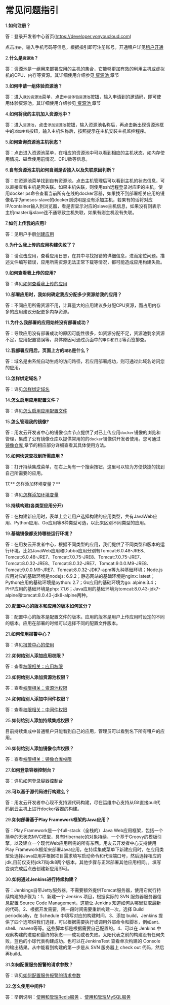 常见问题指引
=
1.**如何注册？**

答：登录开发者中心首页(https://developer.yonyoucloud.com)

点击```注册```，输入手机号码等信息，根据指引即可注册账号。开通租户详见[租户开通](articles/cloud/3-/opening.md)

2.**什么是```资源池```？**

答：资源池是一组用来部署应用的主机的集合，它能够更加有效的利用主机或虚拟机的CPU、内存等资源。其详细使用介绍参见[ 资源池 ](/articles/cloud/3-/resource_pool.md)章节

3.**如何申请一组体验资源池？**

答：进入```我的资源池```菜单，点击```申请体验资源池```按钮，输入申请到的邀请码，即可使用体验资源池。其详细使用介绍参见[ 资源池 ](/articles/cloud/3-/resource_pool.md/#体验资源池)章节

4.**如何将我的主机加入资源池中？**

答：进入```资源池```，点击```添加资源池```按钮，输入资源池名称后，再点击新出现资源池框中的```添加主机```按钮，输入主机名称后，按照提示在主机安装主机监控程序。

5.**如何查询资源池主机状态？**

答：点击进入资源池菜单，在相应的资源池中可以看到相应的主机状态，如内存使用情况、磁盘使用前情况、CPU数等信息。

6.**自有资源池主机如何自测是否接入以及失联原因判断？**

答：在资源池菜单找到自有资源池，点击主机管理后可以看到主机的状态信息，可以直接查看主机是否失联。如果主机失联，则使用ssh远程登录对应IP的主机，使用docker ps命令查看当前所有在线的docker容器，如果找不到部署相关应用的镜像名字为mesos-slave的docker则说明是没有添加主机，若果有的话将对应IP/container输入到浏览器，看是否显示对应的slave主机信息，如果没有则表示主机master与slave连不通导致主机失联，如果有则主机没有失联。

7.**如何上传我的应用?**

答：见用户手册[创建应用](articles/cloud/3-/create.md)

8.**为什么我上传的应用构建失败了？**

答：请点击应用，查看应用日志，在其中寻找报错的详细信息，进而定位问题。描述文件编写错误，应用所需资源无法正常下载等情况，都可能造成应用构建失败。

9.**如何查看我上传的应用?**

答：详见[如何查看我上传的应用](articles/cloud/4-/how_to_view_uploaded_app.md) 

10.**部署应用时，我如何确定我应分配多少资源给我的应用？**

答：不同应用所需资源不用，计算量大的应用建议多分配CPU资源，而占用内存多的应用建议分配更多内存资源。

11.**为什么我部署的应用始终没有部署成功？**

答：导致应用没有部署成功的原因可能性很多，如资源分配不足，资源池剩余资源不足，应用配置错误等，具体原因可通过页面中的```事件```和```日志```等页签排查。

12.**我部署应用后，页面上方的```域名```是什么？**

答：域名是由系统自动生成的访问路径，若应用部署成功，则可通过此域名访问您的应用。

13.**怎样绑定域名？**

答：详见[怎样绑定域名](articles/cloud/4-/how_to_bind_domains.md) 

14.**怎么启用应用配置文件**？

答：详见[怎么启用应用配置文件](articles/cloud/4-/how_to_enable_app_config.md) 

15.**怎么管理我的镜像?** 

答：用友云开发者中心的镜像仓库节点提供了对已上传应用```docker```镜像的浏览和管理，集成了公有镜像仓库以提供常用的的```docker```镜像供开发者使用。您可通过[ 镜像仓库 ](/articles/cloud/3-/deploy.md)章节的相应部分详细查看其具体使用方法。

16.**如何快速查找到所需应用？**

答：打开持续集成菜单，在右上角有一个搜索按钮，这里可以较为方便快捷的找到自己所需要的应用。

17.** 怎样添加环境变量？**

答：详见[怎样添加环境变量](articles/cloud/4-/how_to_add_environment_variables.md)

18.**持续构建(各类型应用分开)**

答：在构建新应用时，表单上会让用户选择构建的应用类型，共有JavaWeb应用、Python应用、Go应用等8种类型可选，以此来区别不同类型的应用。

19.**基础镜像都支持哪些运行环境？**

答：在用友云开发者中心，根据不同类型的应用，我们提供了不同类型和版本的运行环境。比如JavaWeb应用和Dubbo应用分别有Tomcat:6.0.48-JRE8、Tomcat:6.0.48-JRE7、Tomcat:7.0.75-JRE8、Tomcat:7.0.75-JRE7、Tomcat:8.0.32-JRE8、Tomcat:8.0.32-JRE7、Tomcat:9.0.0.M9-JRE8、Tomcat:9.0.0.M9-JRE7、Tomcat:8.0.32-JDK7-apm等九种基础环境；Node.js应用对应的基础环境是nodejs: 6.9.2；静态网站的基础环境是nginx: latest；Python应用的基础环境是python: 2.7；Go应用的基础环境为go: alpine:3.4；PHP应用的基础环境是php: 7.1.6；Java应用的基础环境为tomcat:8.0.43-jdk7-alpine和tomcat:8.0.43-jdk8-alpine两种。

20.**配置中心的版本和应用的版本如何区分？**

答：配置中心的版本是配置文件的版本。应用的版本是用户上传应用时设定的不同的版本。应用在部署的时候可以选择不同的配置文件版本。

21.**如何使用报警中心？**

答：详见[报警中心的使用](articles/cloud/3-/alarm_center.md)

22.**如何给别人添加应用权限？**

答：查看[权限相关：应用权限](articles/cloud/4-/权限相关.md/#应用权限)

23.**如何给别人添加资源池权限？**

答：查看[权限相关：资源池权限](articles/cloud/4-/权限相关.md/#资源池权限)

24.**如何给别人添加中间件权限？**

答：查看[权限相关：中间件权限](articles/cloud/4-/权限相关.md/#中间件权限)

25.**如何给别人添加持续集成权限？**

目前持续集成中普通租户只能看到自己的应用，管理员可以看到名下所有租户的应用。

26.**如何给别人添加镜像仓库权限？**

答：查看[权限相关：镜像仓库权限](articles/cloud/4-/权限相关.md/#镜像权限)

27.**如何登录容器控制台？**

答：详见[如何登录容器控制台](articles/cloud/3-/terminal.md)

28.**可以基于源代码进行构建么？**

答：用友云开发者中心现不支持源代码构建，尽在运维中心支持从Git直接pull代码到云主机上进行docker容器的构建。

29.**如何部署基于Play Framework框架的Java应用？**

答：Play Framework是一个full-stack（全栈的）Java Web应用框架，包括一个简单的无状态MVC模型，具有Hibernate的对象持续，一个基于Groovy的模板引擎，以及建立一个现代Web应用所需的所有东西。用友云开发者中心支持使用Play Framework框架来部署Java应用，在持续集成菜单下新建应用时，在应用类型处选择Java应用并根据项目需求填写启动命令和代理端口号，然后选择相应的jdk,目前仅支持jdk7和jdk8两个版本，其他步骤与正常部署其他应用相同。，填写变淡完成后点击创建新应用即可。

30.**如何通过Jenkins进行持续构建？**

答：Jenkings自带Jetty服务器，不需要额外提供Tomcat服务器，使用它就行持续构建的步骤为：1、新建一个 Jenkins 项目，根据实际的 SVN 服务器服务器信息配置 Source Code Management，这能让 Jenkins 知道如何从哪里获取最新的代码。2、根据开发需要，隔一段时间需要重新构建一次。选择 Build periodically，在 Schedule 中填写对应的构建时间。3、添加 build，Jenkins 提供了四个选项供我们选择，可以根据需要执行或调用外部命令和脚本，例如ant、shell、maven等等。这些脚本都是根据需要自己配置的。4、可以在 Jenkins 中观察构建的进度和最终的状态——成功或者失败。太阳代表之前的构建没有任何失败，蓝色的小球代表构建成功。也可以在JenkinsTest 查看单次构建的 Console 的输出结果。从中能看到构建的第一步是从 SVN 服务器上 check out 代码，然后再build。

31.**如何配置服务报警的请求参数？**

答：详见[如何配置服务报警的请求参数](articles/cloud/4-/how_to_configure_request_param_alarm.md)

32.**怎么使用中间件?**

答：举例说明：[使用和管理Redis服务](articles/cloud/3-/redis.md)
、[使用和管理MySQL服务](articles/cloud/3-/mysql.md)